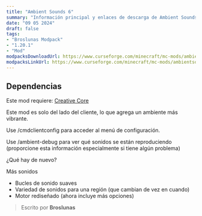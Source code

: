 ```yaml
---
title: "Ambient Sounds 6"
summary: "Información principal y enlaces de descarga de Ambient Sounds 6"
date: "09 05 2024"
draft: false
tags:
- "Broslunas Modpack"
- "1.20.1"
- "Mod"
modpacksDownloadUrl: https://www.curseforge.com/minecraft/mc-mods/ambientsounds/files/all?page=1&pageSize=20&version=1.20.1&gameVersionTypeId=1
modpacksLinkUrl: https://www.curseforge.com/minecraft/mc-mods/ambientsounds
---
```

## Dependencias
Este mod requiere: [Creative Core](https://www.curseforge.com/minecraft/mc-mods/creativecore/files/all?page=1&pageSize=20&version=1.20.1&gameVersionTypeId=1)

Este mod es solo del lado del cliente, lo que agrega un ambiente más vibrante.

Use /cmdclientconfig para acceder al menú de configuración.

Use /ambient-debug para ver qué sonidos se están reproduciendo (proporcione esta información especialmente si tiene algún problema)

¿Qué hay de nuevo?

Más sonidos
- Bucles de sonido suaves
- Variedad de sonidos para una región (que cambian de vez en cuando)
- Motor rediseñado (ahora incluye más opciones)
> Escrito por **Broslunas**